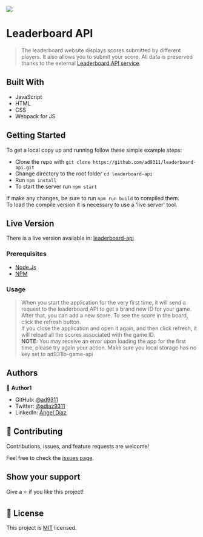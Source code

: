 ![](https://img.shields.io/badge/Microverse-blueviolet)

# Leaderboard API

> The leaderboard website displays scores submitted by different players. It also allows you to submit your score. All data is preserved thanks to the external [Leaderboard API service](https://www.notion.so/microverse/Leaderboard-API-service-24c0c3c116974ac49488d4eb0267ade3).

## Built With

- JavaScript
- HTML
- CSS
- Webpack for JS

## Getting Started

To get a local copy up and running follow these simple example steps:

- Clone the repo with `git clone https://github.com/ad9311/leaderboard-api.git`
- Change directory to the root folder `cd leaderboard-api`
- Run `npm install`
- To start the server run `npm start`<br>

If make any changes, be sure to run `npm run build` to compiled them.<br>
To load the compile version it is necessary to use a 'live server' tool.<br>

## Live Version

There is a live version available in: [leaderboard-api](https://ad9311.github.io/leaderboard-api/dist/)

### Prerequisites

- [Node.Js](https://nodejs.org/en/)
- [NPM](https://github.com/ad9311/webpack-todo-list.git)

### Usage

> When you start the application for the very first time, it will send a request to the leaderboard API to get a brand new ID for your game.<br>
After that, you can add a new score. To see the score in the board, click the refresh button.<br>
If you close the application and open it again, and then click refresh, it will reload all the scores associated with the game ID.<br>
> **NOTE:** You may receive an error upon loading the app for the first time, please try again your action. Make sure you local storage has no key set to ad931lb-game-api

## Authors

👤 **Author1**

- GitHub: [@ad9311](https://github.com/ad9311)
- Twitter: [@adiaz9311](https://twitter.com/adiaz9311)
- LinkedIn: [Ángel Díaz](https://linkedin.com/in/adiaz9311)

## 🤝 Contributing

Contributions, issues, and feature requests are welcome!

Feel free to check the [issues page](https://github.com/ad9311/leaderboard-api/issues).

## Show your support

Give a ⭐️ if you like this project!

## 📝 License

This project is [MIT](./LICENSE) licensed.
